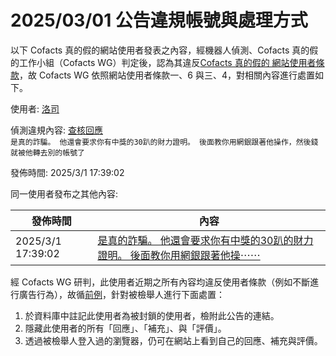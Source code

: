 2025/03/01 公告違規帳號與處理方式
=========

以下 Cofacts 真的假的網站使用者發表之內容，經機器人偵測、Cofacts 真的假的工作小組（Cofacts WG）判定後，認為其違反[Cofacts 真的假的 網站使用者條款](https://github.com/cofacts/rumors-site/blob/master/LEGAL.md)，故 Cofacts WG 依照網站使用者條款一、6 與三、4，對相關內容進行處置如下。

使用者: [洛司](https://cofacts.github.io/community-builder/#/editorworks?showAll=1&day=365&userId=eOgQUZUBYrjt7MSMfkS_)

偵測違規內容: [查核回應](https://cofacts.tw/reply/eugSUZUBYrjt7MSM0ETp)<br>`是真的詐騙。 他還會要求你有中獎的30趴的財力證明。 後面教你用網銀跟著他操作，然後錢就被他轉去別的帳號了`

發佈時間: 2025/3/1 17:39:02

同一使用者發布之其他內容:

|發佈時間|內容|
|---|---|
| 2025/3/1 17:39:02 | [是真的詐騙。 他還會要求你有中獎的30趴的財力證明。 後面教你用網銀跟著他操⋯⋯](https://cofacts.tw/reply/eugSUZUBYrjt7MSM0ETp) |

經 Cofacts WG 研判，此使用者近期之所有內容均違反使用者條款（例如不斷進行廣告行為），故循[前例](https://github.com/cofacts/takedowns/blob/master/2021/1125-2nd-spam.md)，針對被檢舉人進行下面處置：
1. 於資料庫中註記此使用者為被封鎖的使用者，檢附此公告的連結。
2. 隱藏此使用者的所有「回應」、「補充」、與「評價」。
3. 透過被檢舉人登入過的瀏覽器，仍可在網站上看到自己的回應、補充與評價。
